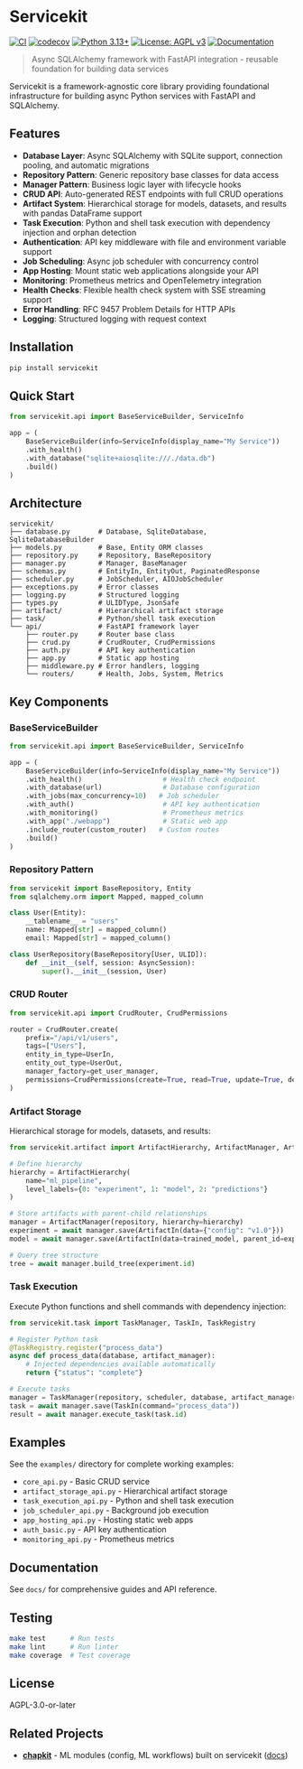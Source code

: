 # Servicekit

[![CI](https://github.com/winterop-com/servicekit/actions/workflows/ci.yml/badge.svg)](https://github.com/winterop-com/servicekit/actions/workflows/ci.yml)
[![codecov](https://codecov.io/gh/winterop-com/servicekit/branch/main/graph/badge.svg)](https://codecov.io/gh/winterop-com/servicekit)
[![Python 3.13+](https://img.shields.io/badge/python-3.13+-blue.svg)](https://www.python.org/downloads/)
[![License: AGPL v3](https://img.shields.io/badge/License-AGPL_v3-blue.svg)](https://www.gnu.org/licenses/agpl-3.0)
[![Documentation](https://img.shields.io/badge/docs-mkdocs-blue.svg)](https://winterop-com.github.io/servicekit/)

> Async SQLAlchemy framework with FastAPI integration - reusable foundation for building data services

Servicekit is a framework-agnostic core library providing foundational infrastructure for building async Python services with FastAPI and SQLAlchemy.

## Features

- **Database Layer**: Async SQLAlchemy with SQLite support, connection pooling, and automatic migrations
- **Repository Pattern**: Generic repository base classes for data access
- **Manager Pattern**: Business logic layer with lifecycle hooks
- **CRUD API**: Auto-generated REST endpoints with full CRUD operations
- **Artifact System**: Hierarchical storage for models, datasets, and results with pandas DataFrame support
- **Task Execution**: Python and shell task execution with dependency injection and orphan detection
- **Authentication**: API key middleware with file and environment variable support
- **Job Scheduling**: Async job scheduler with concurrency control
- **App Hosting**: Mount static web applications alongside your API
- **Monitoring**: Prometheus metrics and OpenTelemetry integration
- **Health Checks**: Flexible health check system with SSE streaming support
- **Error Handling**: RFC 9457 Problem Details for HTTP APIs
- **Logging**: Structured logging with request context

## Installation

```bash
pip install servicekit
```

## Quick Start

```python
from servicekit.api import BaseServiceBuilder, ServiceInfo

app = (
    BaseServiceBuilder(info=ServiceInfo(display_name="My Service"))
    .with_health()
    .with_database("sqlite+aiosqlite:///./data.db")
    .build()
)
```

## Architecture

```
servicekit/
├── database.py       # Database, SqliteDatabase, SqliteDatabaseBuilder
├── models.py         # Base, Entity ORM classes
├── repository.py     # Repository, BaseRepository
├── manager.py        # Manager, BaseManager
├── schemas.py        # EntityIn, EntityOut, PaginatedResponse
├── scheduler.py      # JobScheduler, AIOJobScheduler
├── exceptions.py     # Error classes
├── logging.py        # Structured logging
├── types.py          # ULIDType, JsonSafe
├── artifact/         # Hierarchical artifact storage
├── task/             # Python/shell task execution
└── api/              # FastAPI framework layer
    ├── router.py     # Router base class
    ├── crud.py       # CrudRouter, CrudPermissions
    ├── auth.py       # API key authentication
    ├── app.py        # Static app hosting
    ├── middleware.py # Error handlers, logging
    └── routers/      # Health, Jobs, System, Metrics
```

## Key Components

### BaseServiceBuilder

```python
from servicekit.api import BaseServiceBuilder, ServiceInfo

app = (
    BaseServiceBuilder(info=ServiceInfo(display_name="My Service"))
    .with_health()                    # Health check endpoint
    .with_database(url)               # Database configuration
    .with_jobs(max_concurrency=10)   # Job scheduler
    .with_auth()                      # API key authentication
    .with_monitoring()                # Prometheus metrics
    .with_app("./webapp")             # Static web app
    .include_router(custom_router)   # Custom routes
    .build()
)
```

### Repository Pattern

```python
from servicekit import BaseRepository, Entity
from sqlalchemy.orm import Mapped, mapped_column

class User(Entity):
    __tablename__ = "users"
    name: Mapped[str] = mapped_column()
    email: Mapped[str] = mapped_column()

class UserRepository(BaseRepository[User, ULID]):
    def __init__(self, session: AsyncSession):
        super().__init__(session, User)
```

### CRUD Router

```python
from servicekit.api import CrudRouter, CrudPermissions

router = CrudRouter.create(
    prefix="/api/v1/users",
    tags=["Users"],
    entity_in_type=UserIn,
    entity_out_type=UserOut,
    manager_factory=get_user_manager,
    permissions=CrudPermissions(create=True, read=True, update=True, delete=False)
)
```

### Artifact Storage

Hierarchical storage for models, datasets, and results:

```python
from servicekit.artifact import ArtifactHierarchy, ArtifactManager, ArtifactIn

# Define hierarchy
hierarchy = ArtifactHierarchy(
    name="ml_pipeline",
    level_labels={0: "experiment", 1: "model", 2: "predictions"}
)

# Store artifacts with parent-child relationships
manager = ArtifactManager(repository, hierarchy=hierarchy)
experiment = await manager.save(ArtifactIn(data={"config": "v1.0"}))
model = await manager.save(ArtifactIn(data=trained_model, parent_id=experiment.id))

# Query tree structure
tree = await manager.build_tree(experiment.id)
```

### Task Execution

Execute Python functions and shell commands with dependency injection:

```python
from servicekit.task import TaskManager, TaskIn, TaskRegistry

# Register Python task
@TaskRegistry.register("process_data")
async def process_data(database, artifact_manager):
    # Injected dependencies available automatically
    return {"status": "complete"}

# Execute tasks
manager = TaskManager(repository, scheduler, database, artifact_manager)
task = await manager.save(TaskIn(command="process_data"))
result = await manager.execute_task(task.id)
```

## Examples

See the `examples/` directory for complete working examples:

- `core_api.py` - Basic CRUD service
- `artifact_storage_api.py` - Hierarchical artifact storage
- `task_execution_api.py` - Python and shell task execution
- `job_scheduler_api.py` - Background job execution
- `app_hosting_api.py` - Hosting static web apps
- `auth_basic.py` - API key authentication
- `monitoring_api.py` - Prometheus metrics

## Documentation

See `docs/` for comprehensive guides and API reference.

## Testing

```bash
make test      # Run tests
make lint      # Run linter
make coverage  # Test coverage
```

## License

AGPL-3.0-or-later

## Related Projects

- **[chapkit](https://github.com/dhis2-chap/chapkit)** - ML modules (config, ML workflows) built on servicekit ([docs](https://dhis2-chap.github.io/chapkit))
